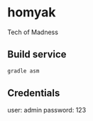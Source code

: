 # homyak
Tech of Madness

## Build service

```bash
gradle asm
```


## Credentials

user: admin
password: 123